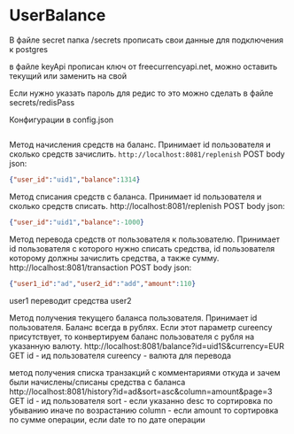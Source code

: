 # UserBalance
В файле secret папка /secrets прописать свои данные для подключения к postgres

в файле keyApi прописан ключ от freecurrencyapi.net, можно оставить текущий или заменить на свой 

Если нужно указать пароль для редис то это можно сделать в файле secrets/redisPass

Конфигурации в config.json
```

```
Метод начисления средств на баланс. Принимает id пользователя и сколько средств зачислить.
```http://localhost:8081/replenish```
POST
body json: 
```json 
{"user_id":"uid1","balance":1314}
```

Метод списания средств с баланса. Принимает id пользователя и сколько средств списать.
http://localhost:8081/replenish
POST
body json: 
```json 
{"user_id":"uid1","balance":-1000}
```

Метод перевода средств от пользователя к пользователю. Принимает id пользователя с которого нужно списать средства, id пользователя которому должны зачислить средства, а также сумму.
http://localhost:8081/transaction
POST
body json: 
```json
{"user1_id":"ad","user2_id":"add","amount":110}
```
user1 переводит средства user2

Метод получения текущего баланса пользователя. Принимает id пользователя. Баланс всегда в рублях.
Если этот параметр cureency присутствует, то конвертируем баланс пользователя с рубля на указанную валюту.
http://localhost:8081/balance?id=uid1S&currency=EUR
GET
id - ид пользователя
cureency - валюта для перевода

 метод получения списка транзакций с комментариями откуда и зачем были начислены/списаны средства с баланса
 http://localhost:8081/history?id=ad&sort=asc&column=amount&page=3
 GET
 id - ид пользователя
 sort - если указанно desc то сортировка по убыванию иначе по возрастанию 
 column - если amount то сортировка по сумме операции, если date то по дате операции
